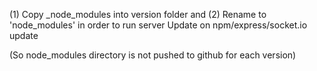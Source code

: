(1) Copy \_node_modules into version folder and (2) Rename to 'node_modules' in order to run server
Update on npm/express/socket.io update

(So node_modules directory is not pushed to github for each version)